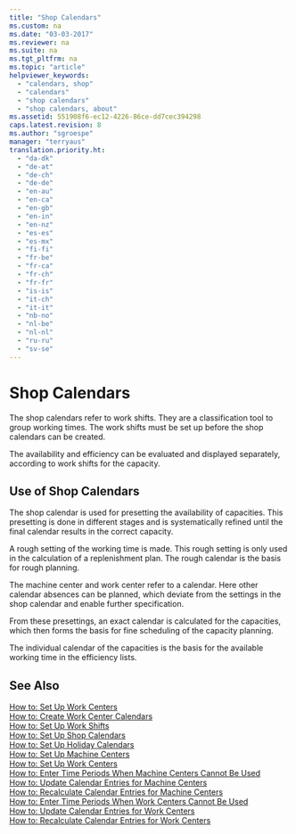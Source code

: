 ```yaml
---
title: "Shop Calendars"
ms.custom: na
ms.date: "03-03-2017"
ms.reviewer: na
ms.suite: na
ms.tgt_pltfrm: na
ms.topic: "article"
helpviewer_keywords: 
  - "calendars, shop"
  - "calendars"
  - "shop calendars"
  - "shop calendars, about"
ms.assetid: 551908f6-ec12-4226-86ce-dd7cec394298
caps.latest.revision: 8
ms.author: "sgroespe"
manager: "terryaus"
translation.priority.ht: 
  - "da-dk"
  - "de-at"
  - "de-ch"
  - "de-de"
  - "en-au"
  - "en-ca"
  - "en-gb"
  - "en-in"
  - "en-nz"
  - "es-es"
  - "es-mx"
  - "fi-fi"
  - "fr-be"
  - "fr-ca"
  - "fr-ch"
  - "fr-fr"
  - "is-is"
  - "it-ch"
  - "it-it"
  - "nb-no"
  - "nl-be"
  - "nl-nl"
  - "ru-ru"
  - "sv-se"
---
```

# Shop Calendars
The shop calendars refer to work shifts. They are a classification tool to group working times. The work shifts must be set up before the shop calendars can be created.  
  
 The availability and efficiency can be evaluated and displayed separately, according to work shifts for the capacity.  
  
## Use of Shop Calendars  
 The shop calendar is used for presetting the availability of capacities. This presetting is done in different stages and is systematically refined until the final calendar results in the correct capacity.  
  
 A rough setting of the working time is made. This rough setting is only used in the calculation of a replenishment plan. The rough calendar is the basis for rough planning.  
  
 The machine center and work center refer to a calendar. Here other calendar absences can be planned, which deviate from the settings in the shop calendar and enable further specification.  
  
 From these presettings, an exact calendar is calculated for the capacities, which then forms the basis for fine scheduling of the capacity planning.  
  
 The individual calendar of the capacities is the basis for the available working time in the efficiency lists.  
  
## See Also  
 [How to: Set Up Work Centers](../Production/how-to-set-up-work-centers.md)   
 [How to: Create Work Center Calendars](../OperationsPlanning/how-to-create-work-center-calendars.md)   
 [How to: Set Up Work Shifts](../Production/how-to-set-up-work-shifts.md)   
 [How to: Set Up Shop Calendars](../Production/how-to-set-up-shop-calendars.md)   
 [How to: Set Up Holiday Calendars](../Production/how-to-set-up-holiday-calendars.md)   
 [How to: Set Up Machine Centers](../Production/how-to-set-up-machine-centers.md)   
 [How to: Set Up Work Centers](../Production/how-to-set-up-work-centers.md)   
 [How to: Enter Time Periods When Machine Centers Cannot Be Used](../Production/how-to-enter-time-periods-when-machine-centers-cannot-be-used.md)   
 [How to: Update Calendar Entries for Machine Centers](../OperationsPlanning/how-to-update-calendar-entries-for-machine-centers.md)   
 [How to: Recalculate Calendar Entries for Machine Centers](../OperationsPlanning/how-to-recalculate-calendar-entries-for-machine-centers.md)   
 [How to: Enter Time Periods When Work Centers Cannot Be Used](../Production/how-to-enter-time-periods-when-work-centers-cannot-be-used.md)   
 [How to: Update Calendar Entries for Work Centers](../OperationsPlanning/how-to-update-calendar-entries-for-work-centers.md)   
 [How to: Recalculate Calendar Entries for Work Centers](../OperationsPlanning/how-to-recalculate-calendar-entries-for-work-centers.md)